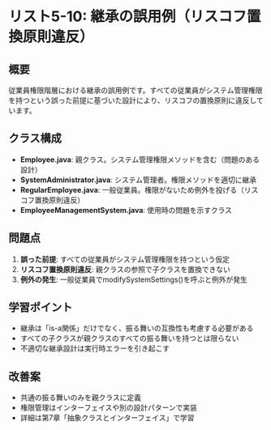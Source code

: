 # リスト5-10: 継承の誤用例（リスコフ置換原則違反）

## 概要
従業員権限階層における継承の誤用例です。すべての従業員がシステム管理権限を持つという誤った前提に基づいた設計により、リスコフの置換原則に違反しています。

## クラス構成
- **Employee.java**: 親クラス。システム管理権限メソッドを含む（問題のある設計）
- **SystemAdministrator.java**: システム管理者。権限メソッドを適切に継承
- **RegularEmployee.java**: 一般従業員。権限がないため例外を投げる（リスコフ置換原則違反）
- **EmployeeManagementSystem.java**: 使用時の問題を示すクラス

## 問題点
1. **誤った前提**: すべての従業員がシステム管理権限を持つという仮定
2. **リスコフ置換原則違反**: 親クラスの参照で子クラスを置換できない
3. **例外の発生**: 一般従業員でmodifySystemSettings()を呼ぶと例外が発生

## 学習ポイント
- 継承は「is-a関係」だけでなく、振る舞いの互換性も考慮する必要がある
- すべての子クラスが親クラスのすべての振る舞いを持つとは限らない
- 不適切な継承設計は実行時エラーを引き起こす

## 改善案
- 共通の振る舞いのみを親クラスに定義
- 権限管理はインターフェイスや別の設計パターンで実装
- 詳細は第7章「抽象クラスとインターフェイス」で学習